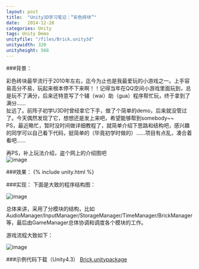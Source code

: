 ```yaml
---
layout: post
title:  "Unity3D学习笔记：“彩色砖块”"
date:   2014-12-28
categories: Unity
tags: Unity Demo
unityfile: "/files/Brick.unity3d"
unitywidth: 320
unityheight: 568
---
```


###背景：

<!-- begin_summary -->

彩色砖块最早流行于2010年左右，迄今为止也是我最爱玩的小游戏之一。上手容易高分不易，玩起来根本停不下来啊！！记得当年在QQ空间小游戏里面玩到，总是玩不了满分，后来还特意写了个辅（wai）助（gua）程序帮忙玩，终于拿到了满分……<br>
扯远了。前阵子初学U3D时曾经拿它下手，做了个简单的demo，后来就没管过了。今天偶然发现了它，想想还是发上来吧，希望能够帮到somebody~~<br>
PS，最近略忙，暂时没时间做详细教程了，就简单介绍下思路和结构吧，感兴趣的同学可以自己看下代码，挺简单的（毕竟初学时做的）……项目有点乱，凑合着看吧……<br>

<!-- end_summary -->

再PS，补上玩法介绍，盗个网上的介绍图吧<br>
![image](https://raw.githubusercontent.com/rugbbyli/rugbbyli.github.io/master/imgs/brick_tip.PNG)

###效果：
{% include unity.html %}

###实现：
下面是大致的程序结构图：<br>

![image](https://raw.githubusercontent.com/rugbbyli/rugbbyli.github.io/master/imgs/brick_cm.PNG)

总体来讲，采用了分模块的结构，比如AudioManager/InputManager/StorageManager/TimeManager/BrickManager等，最后由GameManager总体协调和调度各个模块的工作。<br>

游戏流程大致如下：<br>

![image](https://raw.githubusercontent.com/rugbbyli/rugbbyli.github.io/master/imgs/brick_gm.PNG)



###示例代码下载（Unity4.3）
[Brick.unitypackage](https://raw.githubusercontent.com/rugbbyli/rugbbyli.github.io/master/files/Brick.unitypackage "Brick.unitypackage")
